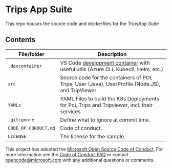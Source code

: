 # Trips App Suite


This repo houses the source code and dockerfiles for the TripsApp Suite

## Contents

| File/folder       | Description                                |
|-------------------|--------------------------------------------|
| `.devcontainer`   | VS Code [development container](https://code.visualstudio.com/docs/remote/containers) with useful utils (Azure CLI, Kubectl, Helm, etc.)   |
| `src`             | Source code for the containers of POI, Trips, User (Java), UserProfile (Node.JS), and TripViewer                     |
| `YAMLs`           | YAML Files to build the K8s Deployments for Poi, Trips and Tripviewer, incl. their services |
| `.gitignore`      | Define what to ignore at commit time.      |
| `CODE_OF_CONDUCT.md` | Code of conduct.                        |
| `LICENSE`         | The license for the sample.                |


This project has adopted the [Microsoft Open Source Code of Conduct](https://opensource.microsoft.com/codeofconduct/).
For more information see the [Code of Conduct FAQ](https://opensource.microsoft.com/codeofconduct/faq/) or
contact [opencode@microsoft.com](mailto:opencode@microsoft.com) with any additional questions or comments.
